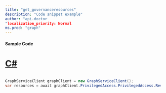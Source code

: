 ```yaml
---
title: "get_governanceresources"
description: "Code snippet example" 
author: "api-doctor
"localization_priority: Normal
ms.prod: "graph"
--- 
```

#### Sample Code
# [C#](#tab/Csharp)

```C#

GraphServiceClient graphClient = new GraphServiceClient();
var resources = await graphClient.PrivilegedAccess.PrivilegedAccess.Resources.Request().GetAsync();

```